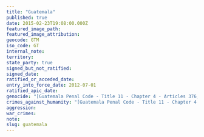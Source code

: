 ```yaml
---
title: "Guatemala"
published: true
date: 2015-02-23T19:08:00.000Z
featured_image_path:
featured_image_attribution:
geocode: GTM
iso_code: GT
internal_note:
territory:
state_party: true
signed_but_not_ratified:
signed_date:
ratified_or_acceded_date:
entry_into_force_date: 2012-07-01
ratified_apic_date:
genocide: "[Guatemala Penal Code - Title 11 - Chapter 4 - Articles 376, 377](https://iccdb.hrlc.net/data/doc/656/)"
crimes_against_humanity: "[Guatemala Penal Code - Title 11 - Chapter 4 - Article 378](https://iccdb.hrlc.net/data/doc/656/)"
aggression:
war_crimes:
note:
slug: guatemala
---
```

